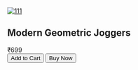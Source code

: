 <div class="product-grid" id="productGrid">
  <div class="card">
    <a href="https://ibb.co/F47P767W"><img src="https://i.ibb.co/DfKqK4Kb/111.jpg" alt="111" border="0"></a>
    <div class="card-content">
      <h2>Modern Geometric Joggers</h2>
      <div class="price">₹699</div>
      <div class="buttons">
        <button class="btn" onclick="addToCart('Modern Geometric Joggers', 699)">Add to Cart</button>
        <button class="btn buy-btn">Buy Now</button>
      </div>
    </div>
  </div>
</div>
